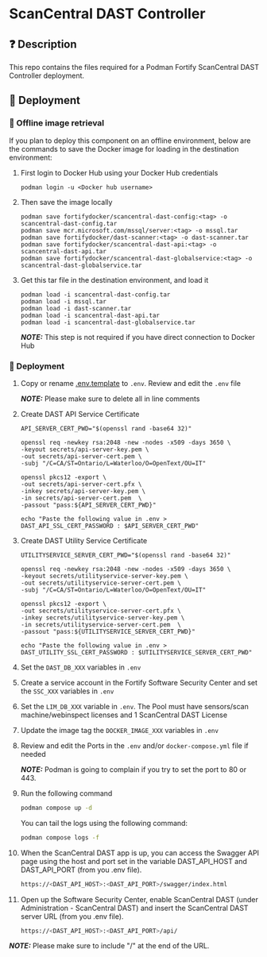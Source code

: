 # ScanCentral DAST Controller
## ❓ Description

This repo contains the files required for a Podman Fortify ScanCentral DAST Controller deployment.

## 🎉 Deployment

### 🐳 Offline image retrieval

If you plan to deploy this component on an offline environment, below are the commands to save the Docker image for
loading in the destination environment:

1. First login to Docker Hub using your Docker Hub credentials
    ```
    podman login -u <Docker hub username>
    ```
2. Then save the image locally
    ```
    podman save fortifydocker/scancentral-dast-config:<tag> -o scancentral-dast-config.tar
    podman save mcr.microsoft.com/mssql/server:<tag> -o mssql.tar
    podman save fortifydocker/dast-scanner:<tag> -o dast-scanner.tar
    podman save fortifydocker/scancentral-dast-api:<tag> -o scancentral-dast-api.tar
    podman save fortifydocker/scancentral-dast-globalservice:<tag> -o scancentral-dast-globalservice.tar
    ```
3. Get this tar file in the destination environment, and load it
    ```
    podman load -i scancentral-dast-config.tar
    podman load -i mssql.tar
    podman load -i dast-scanner.tar
    podman load -i scancentral-dast-api.tar
    podman load -i scancentral-dast-globalservice.tar
    ```

    **_NOTE:_**  This step is not required if you have direct connection to Docker Hub

### 🐳 Deployment

1. Copy or rename [.env.template](.env.template) to `.env`. Review and edit the `.env` file

   **_NOTE:_** Please make sure to delete all in line comments
2. Create DAST API Service Certificate
   ```shell
   API_SERVER_CERT_PWD="$(openssl rand -base64 32)"

   openssl req -newkey rsa:2048 -new -nodes -x509 -days 3650 \
   -keyout secrets/api-server-key.pem \
   -out secrets/api-server-cert.pem \
   -subj "/C=CA/ST=Ontario/L=Waterloo/O=OpenText/OU=IT"
   
   openssl pkcs12 -export \
   -out secrets/api-server-cert.pfx \
   -inkey secrets/api-server-key.pem \
   -in secrets/api-server-cert.pem  \
   -passout "pass:${API_SERVER_CERT_PWD}"
   
   echo "Paste the following value in .env > DAST_API_SSL_CERT_PASSWORD : $API_SERVER_CERT_PWD" 
   ```

3. Create DAST Utility Service Certificate
   ```shell
   UTILITYSERVICE_SERVER_CERT_PWD="$(openssl rand -base64 32)"

   openssl req -newkey rsa:2048 -new -nodes -x509 -days 3650 \
   -keyout secrets/utilityservice-server-key.pem \
   -out secrets/utilityservice-server-cert.pem \
   -subj "/C=CA/ST=Ontario/L=Waterloo/O=OpenText/OU=IT"
   
   openssl pkcs12 -export \
   -out secrets/utilityservice-server-cert.pfx \
   -inkey secrets/utilityservice-server-key.pem \
   -in secrets/utilityservice-server-cert.pem  \
   -passout "pass:${UTILITYSERVICE_SERVER_CERT_PWD}"
   
   echo "Paste the following value in .env > DAST_UTILITY_SSL_CERT_PASSWORD : $UTILITYSERVICE_SERVER_CERT_PWD" 
   ```
4. Set the `DAST_DB_XXX` variables in `.env`
5. Create a service account in the Fortify Software Security Center and set the `SSC_XXX` variables in `.env`
6. Set the `LIM_DB_XXX` variable in `.env`. The Pool must have sensors/scan machine/webinspect licenses and 1 ScanCentral DAST License
7. Update the image tag the `DOCKER_IMAGE_XXX` variables in `.env`
8. Review and edit the Ports in the `.env` and/or `docker-compose.yml` file if needed
   
   **_NOTE:_** Podman is going to complain if you try to set the port to 80 or 443.
9. Run the following command
   ```sh
   podman compose up -d
   ```
   
   You can tail the logs using the following command:
   ```sh
   podman compose logs -f
   ```
10. When the ScanCentral DAST app is up, you can access the Swagger API page using the host and port set in the variable DAST_API_HOST and DAST_API_PORT (from you .env file).
   
      ```sh
      https://<DAST_API_HOST>:<DAST_API_PORT>/swagger/index.html
      ```

11. Open up the Software Security Center, enable ScanCentral DAST (under Administration - ScanCentral DAST) and insert the ScanCentral DAST server URL (from you .env file).

    ```sh
    https://<DAST_API_HOST>:<DAST_API_PORT>/api/
    ```

**_NOTE:_** Please make sure to include "/" at the end of the URL.
